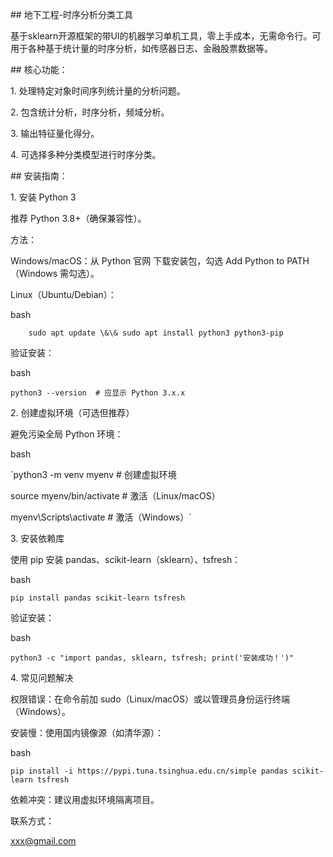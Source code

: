 

\## 地下工程-时序分析分类工具

基于sklearn开源框架的带UI的机器学习单机工具，零上手成本，无需命令行。可用于各种基于统计量的时序分析，如传感器日志、金融股票数据等。



\## 核心功能：

1\. 处理特定对象时间序列统计量的分析问题。

2\. 包含统计分析，时序分析，频域分析。

3\. 输出特征量化得分。

4\. 可选择多种分类模型进行时序分类。



\## 安装指南：

1\. 安装 Python 3

推荐 Python 3.8+（确保兼容性）。

方法：

Windows/macOS：从 Python 官网 下载安装包，勾选 Add Python to PATH（Windows 需勾选）。

Linux（Ubuntu/Debian）：

bash

`    sudo apt update \&\& sudo apt install python3 python3-pip`

验证安装：

bash

`python3 --version  # 应显示 Python 3.x.x`

2\. 创建虚拟环境（可选但推荐）

避免污染全局 Python 环境：



bash

`python3 -m venv myenv      # 创建虚拟环境

source myenv/bin/activate  # 激活（Linux/macOS）

myenv\\Scripts\\activate     # 激活（Windows）`

3\. 安装依赖库

使用 pip 安装 pandas、scikit-learn（sklearn）、tsfresh：



bash

`pip install pandas scikit-learn tsfresh`

验证安装：

bash

`python3 -c "import pandas, sklearn, tsfresh; print('安装成功！')"`

4\. 常见问题解决

权限错误：在命令前加 sudo（Linux/macOS）或以管理员身份运行终端（Windows）。

安装慢：使用国内镜像源（如清华源）：

bash

`pip install -i https://pypi.tuna.tsinghua.edu.cn/simple pandas scikit-learn tsfresh`

依赖冲突：建议用虚拟环境隔离项目。



联系方式：

xxx@gmail.com


